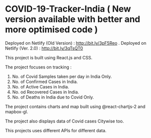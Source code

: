 # COVID-19-Tracker-India ( New version available with better and more optimised code )


Deployed on Netlify (Old Version) : http://bit.ly/3pF5Reo .
Deployed on Netlify (Ver. 2.0) : http://bit.ly/3qTsQT0

This project is built using React.js and CSS.

The project focuses on tracking :
  1. No. of Covid Samples taken per day in India Only.
  2. No. of Confirmed Cases in India.
  3. No. of Active Cases in India.
  4. No. od Recovered Cases in India.
  5. No. of Deaths in India due to Covid Only.
  
 The project contains charts and map built using @react-chartjs-2 and mapbox-gl.
 
 The project also displays data of Covid cases Citywise too.
 
 This projects uses different APIs for different data.

